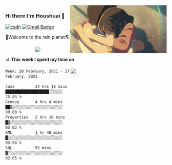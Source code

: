 <img  align='right' height="150" src="https://github.com/LikeRainDay/LikeRainDay/blob/master/pic/img_rain_1.gif?raw=true">



### Hi there I'm Houshuai :lemon:

[![csdn](https://img.shields.io/badge/-csdn-c14438?style=flat-square&logo=c&logoColor=white)](https://blog.csdn.net/qq_15807167)
[![Gmail Badge](https://img.shields.io/badge/-gmail-c14438?style=flat-square&logo=Gmail&logoColor=white&link=mailto:houshuai0816@gmail.com)](mailto:houshuai0816@gmail.com)

🚀Welcome to the rain planet🌎

<center>
<img align='center'  src="https://source.unsplash.com/random/1200x600">
</center>

📊 **This week I spent my time on**

<img align='right'   width="300" src="https://github-readme-stats.vercel.app/api?username=LikeRainDay&show_icons=true&title_color=fff&icon_color=79ff97&text_color=9f9f9f&bg_color=151515">

<!--START_SECTION:waka-->
```text
Week: 20 February, 2021 - 27 February, 2021

Java         34 hrs 18 mins  ███████████████████░░░░░░   75.83 % 
Groovy       4 hrs 4 mins    ██▒░░░░░░░░░░░░░░░░░░░░░░   09.00 % 
Properties   2 hrs 16 mins   █▒░░░░░░░░░░░░░░░░░░░░░░░   05.03 % 
XML          1 hr 48 mins    █░░░░░░░░░░░░░░░░░░░░░░░░   03.98 % 
SQL          55 mins         ▓░░░░░░░░░░░░░░░░░░░░░░░░   02.05 % 
```
<!--END_SECTION:waka-->
